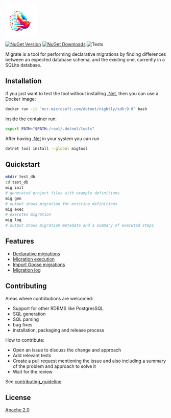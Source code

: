 [![logo][logo]][migtool]

[![NuGet Version][nuget-version]][migtool]
[![NuGet Downloads][nuget-downloads]][migtool]
![Tests][tests]

Migrate is a tool for performing declarative migrations by finding differences between an expected database schema, and the existing one, currently in a SQLite database.

## Installation

If you just want to test the tool without installing [.Net][dotnet],
then you can use a Docker image:

```sh
docker run -it 'mcr.microsoft.com/dotnet/nightly/sdk:9.0' bash
```

Inside the container run:

```sh
export PATH="$PATH:/root/.dotnet/tools"
```

After having [.Net][dotnet] in your system you can run

```sh
dotnet tool install --global migtool
```

## Quickstart

```sh
mkdir test_db
cd test_db
mig init
# generated project files with example definitions
mig gen
# output shows migration for existing definitions
mig exec
# executes migration
mig log
# output shows migration metadata and a summary of executed steps
```

## Features

- [Declarative migrations](./src/mig/DeclarativeMigrations/README.md)
- [Migration execution](./src/mig/Execution/README.md)
- [Import Goose migrations](./src/mig/ImportGoose/README.md)
- [Migration log](./src/mig/MigrationLog/README.md)

## Contributing

Areas where contributions are welcomed:

- Support for other RDBMS like PostgresSQL
- SQL generation
- SQL parsing
- bug fixes
- installation, packaging and release process

How to contribute:

- Open an issue to discuss the change and approach
- Add relevant tests
- Create a pull request mentioning the issue and also including a summary of the problem and approach to solve it
- Wait for the review

See [contributing_guideline](doc/contributing_guideline.md)

## License

[Apache 2.0][apache2]

[logo]: https://raw.githubusercontent.com/lamg/migrate/refs/heads/master/images/logo_small.png
[dotnet]: https://dotnet.microsoft.com/en-us/download/dotnet/9.0
[apache2]: https://www.apache.org/licenses/LICENSE-2.0
[migtool]: https://www.nuget.org/packages/migtool
[nuget-version]: https://img.shields.io/nuget/v/migtool?style=flat-square
[nuget-downloads]: https://img.shields.io/nuget/dt/migtool?style=flat-square
[tests]: https://img.shields.io/github/actions/workflow/status/lamg/migrate/test.yml?style=flat-square&label=tests
